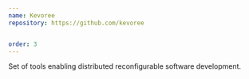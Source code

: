 ```yaml
---
name: Kevoree
repository: https://github.com/kevoree


order: 3
---
```


Set of tools enabling distributed reconfigurable software development.